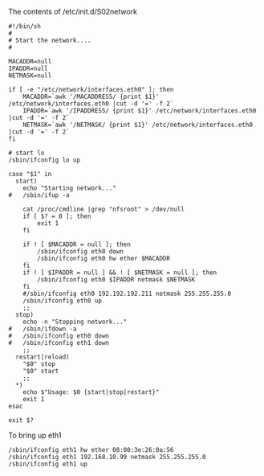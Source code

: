 The contents of /etc/init.d/S02network

    #!/bin/sh
    #
    # Start the network....
    #
    
    MACADDR=null
    IPADDR=null
    NETMASK=null
    
    if [ -e "/etc/network/interfaces.eth0" ]; then
        MACADDR=`awk '/MACADDRESS/ {print $1}' /etc/network/interfaces.eth0 |cut -d '=' -f 2`
        IPADDR=`awk '/IPADDRESS/ {print $1}' /etc/network/interfaces.eth0 |cut -d '=' -f 2`
        NETMASK=`awk '/NETMASK/ {print $1}' /etc/network/interfaces.eth0 |cut -d '=' -f 2`
    fi
    
    # start lo
    /sbin/ifconfig lo up
    
    case "$1" in
      start)
        echo "Starting network..."
    #   /sbin/ifup -a
    
        cat /proc/cmdline |grep "nfsroot" > /dev/null
        if [ $? = 0 ]; then
            exit 1
        fi
    
        if ! [ $MACADDR = null ]; then
            /sbin/ifconfig eth0 down
            /sbin/ifconfig eth0 hw ether $MACADDR
        fi
        if ! [ $IPADDR = null ] && ! [ $NETMASK = null ]; then
            /sbin/ifconfig eth0 $IPADDR netmask $NETMASK
        fi
        #/sbin/ifconfig eth0 192.192.192.211 netmask 255.255.255.0
        /sbin/ifconfig eth0 up
        ;;
      stop)
        echo -n "Stopping network..."
    #   /sbin/ifdown -a
    #   /sbin/ifconfig eth0 down
    #   /sbin/ifconfig eth1 down
        ;;
      restart|reload)
        "$0" stop
        "$0" start
        ;;
      *)
        echo $"Usage: $0 {start|stop|restart}"
        exit 1
    esac
    
    exit $?

To bring up eth1

    /sbin/ifconfig eth1 hw ether 08:00:3e:26:0a:56
    /sbin/ifconfig eth1 192.168.10.99 netmask 255.255.255.0
    /sbin/ifconfig eth1 up
